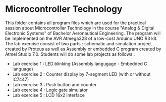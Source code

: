 # Microcontroller Technology
 
This folder contains all program files which are used for the practical session about Microcontroller Technology in the course "Analog & Digital Electronic Systems" of Bachelor Aeronautical Engineering. The program will be implemented on the AVR Atmega328 of a low-cost Arduino UNO R3 kit. The lab exercise consist of two parts : schematic and simulation project created by Proteus as well as Assembly or embedded C program created by Atmel Studio 7.0. 
Students will do some lab projects as follows : 
- Lab exercise 1 : LED blinking (Assembly langugage - Embedded C language)
- Lab exercise 2 : Counter display by 7-segment LED  (with or without IC7447)
- Lab exercise 3 : Push button and counter
- Lab exercise 4 : Logic gate simulator
- Lab exercise 5 : LCD 16x2 interface

